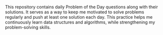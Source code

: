 This repository contains daily Problem of the Day questions along with their solutions.
It serves as a way to keep me motivated to solve problems regularly and push at least one solution each day.
This practice helps me continuously learn data structures and algorithms, while strengthening my problem-solving skills.
